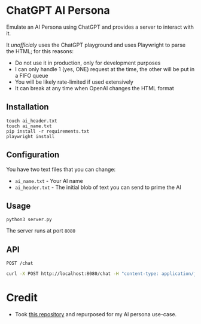 # ChatGPT AI Persona

Emulate an AI Persona using ChatGPT and provides a server to interact with it.

It _unofficialy_ uses the ChatGPT playground and uses Playwright to parse the HTML; for this reasons:

- Do not use it in production, only for development purposes
- I can only handle 1 (yes, ONE) request at the time, the other will be put in a FIFO queue
- You will be likely rate-limited if used extensively
- It can break at any time when OpenAI changes the HTML format

## Installation

```
touch ai_header.txt
touch ai_name.txt
pip install -r requirements.txt
playwright install
```

## Configuration

You have two text files that you can change:

- `ai_name.txt` - Your AI name
- `ai_header.txt` - The initial blob of text you can send to prime the AI

## Usage

```
python3 server.py
```

The server runs at port `8080`

## API

`POST /chat`

```sh
curl -X POST http://localhost:8080/chat -H "content-type: application/json" --data '{ "sender": "kopiro", "message": "Hello!" }'
```

# Credit

- Took [this repository](https://github.com/taranjeet/chatgpt-api) and repurposed for my AI persona use-case.
